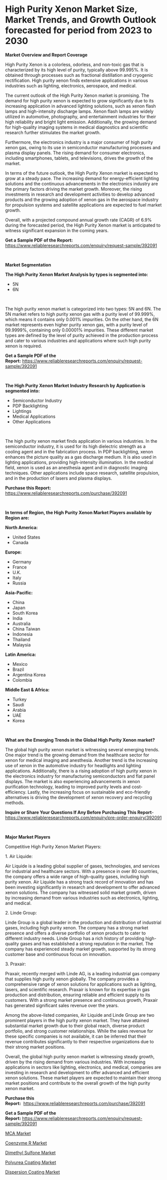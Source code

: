 <p><h1>High Purity Xenon Market Size, Market Trends, and Growth Outlook forecasted for period from 2023 to 2030</h1></p><p><strong>Market Overview and Report Coverage</strong></p>
<p><p>High Purity Xenon is a colorless, odorless, and non-toxic gas that is characterized by its high level of purity, typically above 99.995%. It is obtained through processes such as fractional distillation and cryogenic rectification. High purity xenon finds extensive applications in various industries such as lighting, electronics, aerospace, and medical.</p><p>The current outlook of the High Purity Xenon market is promising. The demand for high purity xenon is expected to grow significantly due to its increasing application in advanced lighting solutions, such as xenon flash lamps and high-intensity discharge lamps. Xenon flash lamps are widely utilized in automotive, photography, and entertainment industries for their high reliability and bright light emission. Additionally, the growing demand for high-quality imaging systems in medical diagnostics and scientific research further stimulates the market growth.</p><p>Furthermore, the electronics industry is a major consumer of high purity xenon gas, owing to its use in semiconductor manufacturing processes and plasma display panels. The rising demand for consumer electronics, including smartphones, tablets, and televisions, drives the growth of the market.</p><p>In terms of the future outlook, the High Purity Xenon market is expected to grow at a steady pace. The increasing demand for energy-efficient lighting solutions and the continuous advancements in the electronics industry are the primary factors driving the market growth. Moreover, the rising investments in research and development activities to develop advanced products and the growing adoption of xenon gas in the aerospace industry for propulsion systems and satellite applications are expected to fuel market growth.</p><p>Overall, with a projected compound annual growth rate (CAGR) of 6.9% during the forecasted period, the High Purity Xenon market is anticipated to witness significant expansion in the coming years.</p></p>
<p><strong>Get a Sample PDF of the Report:</strong> <a href="https://www.reliableresearchreports.com/enquiry/request-sample/392091">https://www.reliableresearchreports.com/enquiry/request-sample/392091</a></p>
<p>&nbsp;</p>
<p><strong>Market Segmentation</strong></p>
<p><strong>The High Purity Xenon Market Analysis by types is segmented into:</strong></p>
<p><ul><li>5N</li><li>6N</li></ul></p>
<p>&nbsp;</p>
<p><p>The high purity xenon market is categorized into two types: 5N and 6N. The 5N market refers to high purity xenon gas with a purity level of 99.999%, which means it contains only 0.001% impurities. On the other hand, the 6N market represents even higher purity xenon gas, with a purity level of 99.9999%, containing only 0.00001% impurities. These different market types are defined by the level of purity achieved in the production process and cater to various industries and applications where such high purity xenon is required.</p></p>
<p><strong>Get a Sample PDF of the Report:</strong>&nbsp;<a href="https://www.reliableresearchreports.com/enquiry/request-sample/392091">https://www.reliableresearchreports.com/enquiry/request-sample/392091</a></p>
<p>&nbsp;</p>
<p><strong>The High Purity Xenon Market Industry Research by Application is segmented into:</strong></p>
<p><ul><li>Semiconductor Industry</li><li>PDP Backlighting</li><li>Lightings</li><li>Medical Applications</li><li>Other Applications</li></ul></p>
<p>&nbsp;</p>
<p><p>The high purity xenon market finds application in various industries. In the semiconductor industry, it is used for its high dielectric strength as a cooling agent and in the fabrication process. In PDP backlighting, xenon enhances the picture quality as a gas discharge medium. It is also used in lighting applications, providing high-intensity illumination. In the medical field, xenon is used as an anesthesia agent and in diagnostic imaging techniques. Other applications include space research, satellite propulsion, and in the production of lasers and plasma displays.</p></p>
<p><strong>Purchase this Report:</strong>&nbsp; <a href="https://www.reliableresearchreports.com/purchase/392091">https://www.reliableresearchreports.com/purchase/392091</a></p>
<p>&nbsp;</p>
<p><strong>In terms of Region, the High Purity Xenon Market Players available by Region are:</strong></p>
<p>
    <p> <strong> North America: </strong>
        <ul>
            <li>United States</li>
            <li>Canada</li>
        </ul>
        </p> 
    <p> <strong> Europe: </strong>
        <ul>
            <li>Germany</li>
            <li>France</li>
            <li>U.K.</li>
            <li>Italy</li>
            <li>Russia</li>
        </ul>
        </p> 
    <p> <strong> Asia-Pacific: </strong>
        <ul>
            <li>China</li>
            <li>Japan</li>
            <li>South Korea</li>
            <li>India</li>
            <li>Australia</li>
            <li>China Taiwan</li>
            <li>Indonesia</li>
            <li>Thailand</li>
            <li>Malaysia</li>
        </ul>
        </p> 
    <p> <strong> Latin America: </strong>
        <ul>
            <li>Mexico</li>
            <li>Brazil</li>
            <li>Argentina Korea</li>
            <li>Colombia</li>
        </ul>
        </p> 
    <p> <strong> Middle East & Africa: </strong>
        <ul>
            <li>Turkey</li>
            <li>Saudi</li>
            <li>Arabia</li>
            <li>UAE</li>
            <li>Korea</li>
        </ul>
    </p>
    </p>
<p>&nbsp;</p>
<p><strong>What are the Emerging Trends in the Global High Purity Xenon market?</strong></p>
<p><p>The global high purity xenon market is witnessing several emerging trends. One major trend is the growing demand from the healthcare sector for xenon for medical imaging and anesthesia. Another trend is the increasing use of xenon in the automotive industry for headlights and lighting applications. Additionally, there is a rising adoption of high purity xenon in the electronics industry for manufacturing semiconductors and flat panel displays. The market is also experiencing advancements in xenon purification technology, leading to improved purity levels and cost-efficiency. Lastly, the increasing focus on sustainable and eco-friendly alternatives is driving the development of xenon recovery and recycling methods.</p></p>
<p><strong>Inquire or Share Your Questions If Any Before Purchasing This Report</strong>- <a href="https://www.reliableresearchreports.com/enquiry/pre-order-enquiry/392091">https://www.reliableresearchreports.com/enquiry/pre-order-enquiry/392091</a></p>
<p>&nbsp;</p>
<p><strong>Major Market Players</strong></p>
<p><p>Competitive High Purity Xenon Market Players:</p><p>1. Air Liquide:</p><p>Air Liquide is a leading global supplier of gases, technologies, and services for industrial and healthcare sectors. With a presence in over 80 countries, the company offers a wide range of high-quality gases, including high purity xenon. Air Liquide has a strong track record of innovation and has been investing significantly in research and development to offer advanced xenon solutions. The company has witnessed solid market growth, driven by increasing demand from various industries such as electronics, lighting, and medical.</p><p>2. Linde Group:</p><p>Linde Group is a global leader in the production and distribution of industrial gases, including high purity xenon. The company has a strong market presence and offers a diverse portfolio of xenon products to cater to different industry needs. Linde Group has a rich history of providing high-quality gases and has established a strong reputation in the market. The company has experienced steady market growth, supported by its strong customer base and continuous focus on innovation.</p><p>3. Praxair:</p><p>Praxair, recently merged with Linde AG, is a leading industrial gas company that supplies high purity xenon globally. The company provides a comprehensive range of xenon solutions for applications such as lighting, lasers, and scientific research. Praxair is known for its expertise in gas production and distribution, ensuring reliable and efficient supply to its customers. With a strong market presence and continuous growth, Praxair has generated significant sales revenue over the years.</p><p>Among the above-listed companies, Air Liquide and Linde Group are two prominent players in the high purity xenon market. They have attained substantial market growth due to their global reach, diverse product portfolio, and strong customer relationships. While the sales revenue for these specific companies is not available, it can be inferred that their revenue contributes significantly to their respective organizations due to their strong market positions.</p><p>Overall, the global high purity xenon market is witnessing steady growth, driven by the rising demand from various industries. With increasing applications in sectors like lighting, electronics, and medical, companies are investing in research and development to offer advanced and efficient xenon solutions. These market players are expected to maintain their strong market positions and contribute to the overall growth of the high purity xenon market.</p></p>
<p><strong>Purchase this Report:</strong>&nbsp;&nbsp;<a href="https://www.reliableresearchreports.com/purchase/392091">https://www.reliableresearchreports.com/purchase/392091</a></p>
<p></p>
<p><strong>Get a Sample PDF of the Report:</strong>&nbsp;<a href="https://www.reliableresearchreports.com/enquiry/request-sample/392091">https://www.reliableresearchreports.com/enquiry/request-sample/392091</a></p>
<p><p><a href="https://medium.com/@jhonwin654/mca-market-size-and-market-trends-complete-industry-overview-2023-to-2030-d41831297843">MCA Market</a></p><p><a href="https://github.com/dzharov81/Market-Research-Report-List-1/blob/main/coenzyme-r-market.md">Coenzyme R Market</a></p><p><a href="https://medium.com/@smriti.reportprime/dimethyl-sulfone-market-size-cagr-trends-2024-2030-030a4126ba52">Dimethyl Sulfone Market</a></p><p><a href="https://medium.com/@chiragreportprime4/decoding-polyurea-coating-market-metrics-market-share-trends-and-growth-patterns-f0aa76196e71">Polyurea Coating Market</a></p><p><a href="https://github.com/ambrozg/Market-Research-Report-List-1/blob/main/dispersion-coating-market.md">Dispersion Coating Market</a></p></p>